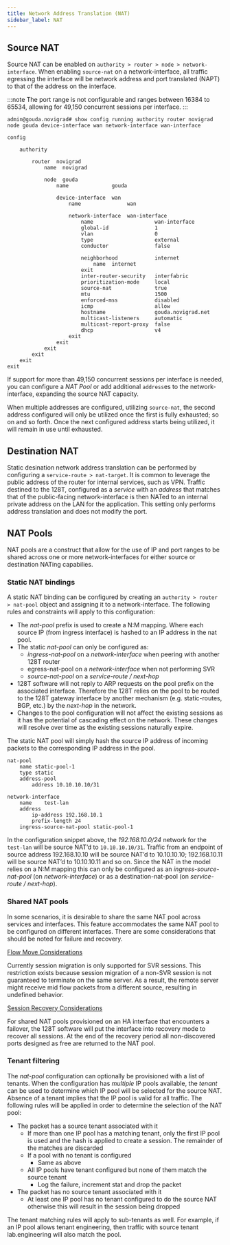 ```yaml
---
title: Network Address Translation (NAT)
sidebar_label: NAT
---
```

## Source NAT
Source NAT can be enabled on `authority > router > node > network-interface`. When enabling `source-nat` on a network-interface, all traffic egressing the interface will be network address and port translated (NAPT) to that of the address on the interface.

:::note
The port range is not configurable and ranges between 16384 to 65534, allowing for 49,150 concurrent sessions per interface.
:::

```
admin@gouda.novigrad# show config running authority router novigrad node gouda device-interface wan network-interface wan-interface 

config

    authority

        router  novigrad
            name  novigrad

            node  gouda
                name              gouda

                device-interface  wan
                    name               wan

                    network-interface  wan-interface
                        name                    wan-interface
                        global-id               1
                        vlan                    0
                        type                    external
                        conductor               false

                        neighborhood            internet
                            name  internet
                        exit
                        inter-router-security   interfabric
                        prioritization-mode     local
                        source-nat              true
                        mtu                     1500
                        enforced-mss            disabled
                        icmp                    allow
                        hostname                gouda.novigrad.net
                        multicast-listeners     automatic
                        multicast-report-proxy  false
                        dhcp                    v4
                    exit
                exit
            exit
        exit
    exit
exit
```

If support for more than 49,150 concurrent sessions per interface is needed, you can configure a _NAT Pool_ or add additional `address`es to the network-interface, expanding the source NAT capacity.

When multiple addresses are configured, utilizing `source-nat`, the second address configured will only be utilized once the first is fully exhausted; so on and so forth.  Once the next configured address starts being utilized, it will remain in use until exhausted.

## Destination NAT
Static desination network address translation can be performed by configuring a `service-route > nat-target`. It is common to leverage the public address of the router for internal services, such as VPN. Traffic destined to the 128T, configured as a _service_ with an _address_ that matches that of the public-facing network-interface is then NATed to an internal private address on the LAN for the application. This setting only performs address translation and does not modify the port.

## NAT Pools

NAT pools are a construct that allow for the use of IP and port ranges to be shared across one or more network-interfaces for either source or destination NATing capabilies.

### Static NAT bindings
A static NAT binding can be configured by creating an `authority > router > nat-pool` object and assigning it to a network-interface.  The following rules and constraints will apply to this configuration:

* The _nat-pool_ prefix is used to create a N:M mapping. Where each source IP (from ingress interface) is hashed to an IP address in the nat pool.
* The static _nat-pool_ can only be configured as:
  * _ingress-nat-pool_ on a _network-interface_ when peering with another 128T router
  * egress-nat-pool on a _network-interface_ when not performing SVR
  * _source-nat-pool_ on a _service-route / next-hop_
* 128T software will not reply to ARP requests on the pool prefix on the associated interface.  Therefore the 128T relies on the pool to be routed to the 128T gateway interface by another mechanism (e.g. static-routes, BGP, etc.) by the _next-hop_ in the network.
* Changes to the pool configuration will not affect the existing sessions as it has the potential of cascading effect on the network. These changes will resolve over time as the existing sessions naturally expire.

The static NAT pool will simply hash the source IP address of incoming packets to the corresponding IP address in the pool.

```
nat-pool
	name static-pool-1
	type static
	address-pool
		address 10.10.10.10/31

network-interface
	name	test-lan
	address
		ip-address 192.168.10.1
		prefix-length 24
	ingress-source-nat-pool static-pool-1
```

In the configuration snippet above, the _192.168.10.0/24_ network for the `test-lan` will be source NAT’d to `10.10.10.10/31`. Traffic from an endpoint of source address 192.168.10.10 will be source NAT’d to 10.10.10.10; 192.168.10.11 will be source NAT’d to 10.10.10.11 and so on. Since the NAT in the model relies on a N:M mapping this can only be configured as an _ingress-source-nat-pool_ (on _network-interface_) or as a destination-nat-pool (on _service-route / next-hop_).

### Shared NAT pools
In some scenarios, it is desirable to share the same NAT pool across services and interfaces. This feature accommodates the same NAT pool to be configured on different interfaces. There are some considerations that should be noted for failure and recovery.

<u>Flow Move Considerations</u>

Currently session migration is only supported for SVR sessions. This restriction exists because session migration of a non-SVR session is not guaranteed to terminate on the same server. As a result, the remote server might receive mid flow packets from a different source, resulting in undefined behavior.

<u>Session Recovery Considerations</u>

For shared NAT pools provisioned on an HA interface that encounters a failover, the 128T software will put the interface into recovery mode to recover all sessions. At the end of the recovery period all non-discovered ports designed as free are returned to the NAT pool.

### Tenant filtering
The _nat-pool_ configuration can optionally be provisioned with a list of tenants. When the configuration has _multiple_ IP pools available, the _tenant_ can be used to determine which IP pool will be selected for the source NAT. Absence of a tenant implies that the IP pool is valid for all traffic. The following rules will be applied in order to determine the selection of the NAT pool:

* The packet has a source tenant associated with it
  * If more than one IP pool has a matching tenant, only the first IP pool is used and the hash is applied to create a session. The remainder of the matches are discarded
  * If a pool with no tenant is configured
    * Same as above
  * All IP pools have tenant configured but none of them match the source tenant
    * Log the failure, increment stat and drop the packet
* The packet has no source tenant associated with it
  * At least one IP pool has no tenant configured to do the source NAT otherwise this will result in the session being dropped

The tenant matching rules will apply to sub-tenants as well. For example, if an IP pool allows tenant engineering, then traffic with source tenant lab.engineering will also match the pool.
